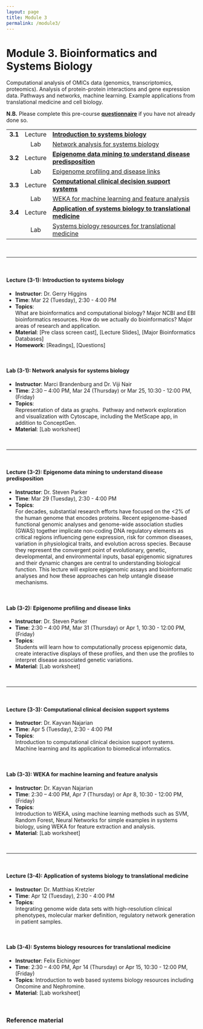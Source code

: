 ```yaml
---
layout: page
title: Module 3
permalink: /module3/
---
```



# Module 3. Bioinformatics and Systems Biology

Computational analysis of OMICs data (genomics, transcriptomics, proteomics).  Analysis of protein-protein interactions and gene expression data. Pathways and networks, machine learning. Example applications from translational medicine and cell biology.

  
**N.B.** Please complete this pre-course [**questionnaire**](http://tinyurl.com/bioinf525-questions) if you have not already done so. 


|         |         |                    | 
| :-----: |:------:| :----------------------- | 
| **3.1** | Lecture | [**Introduction to systems biology**](#3.1) | 
|         | Lab     | [Network analysis for systems biology](#3.1) | 
| **3.2** | Lecture | [**Epigenome data mining to understand disease predisposition**](#3.2) | 
|         | Lab     | [Epigenome profiling and disease links](#3.2)       | 
| **3.3** | Lecture | [**Computational clinical decision support systems**](#3.3)  | 
|         | Lab     | [WEKA for machine learning and feature analysis](#3.2)  | 
| **3.4** | Lecture | [**Application of systems biology to translational medicine**](#3.4) | 
|         | Lab     | [Systems biology resources for translational medicine](#3.4)  | 

<br>

---
<a name="3.1"></a>
<br>

#### Lecture (3-1):	**Introduction to systems biology**  
- **Instructor**: 	Dr. Gerry Higgins  
- **Time**: 		Mar 22 (Tuesday), 2:30 - 4:00 PM  
- **Topics**:  
What are bioinformatics and computational biology?  Major NCBI and EBI bioinformatics resources.  How do we actually do bioinformatics?  Major areas of research and application.  
- **Material**: [Pre class screen cast], [Lecture Slides], [Major Bioinformatics Databases]
- **Homework**: [Readings], [Questions]  

<br>

#### Lab (3-1): 	**Network analysis for systems biology**  
- **Instructor**: 	Marci Brandenburg and Dr. Viji Nair  
- **Time**: 		2:30 – 4:00 PM, Mar 24 (Thursday) or Mar 25, 10:30 - 12:00 PM, (Friday)  
- **Topics**:  
Representation of data as graphs.  Pathway and network exploration and visualization with Cytoscape, including the MetScape app, in addition to ConceptGen.  
- **Material**: [Lab worksheet]

<br>

---
<a name="3.2"></a>
<br>

#### Lecture (3-2): **Epigenome data mining to understand disease predisposition**  
- **Instructor**: 	Dr. Steven Parker  
- **Time**: 		Mar 29 (Tuesday), 2:30 - 4:00 PM  
- **Topics**:  
For decades, substantial research efforts have focused on the <2% of the human genome that encodes proteins. Recent epigenome-based functional genomic analyses and genome-wide association studies (GWAS) together implicate non-coding DNA regulatory elements as critical regions influencing gene expression, risk for common diseases, variation in physiological traits, and evolution across species. Because they represent the convergent point of evolutionary, genetic, developmental, and environmental inputs, basal epigenomic signatures and their dynamic changes are central to understanding biological function. This lecture will explore epigenomic assays and bioinformatic analyses and how these approaches can help untangle disease mechanisms. 

<br>

#### Lab (3-2): 	**Epigenome profiling and disease links**  
- **Instructor**: 	Dr. Steven Parker  
- **Time**: 2:30 – 4:00 PM, Mar 31 (Thursday) or Apr 1, 10:30 - 12:00 PM, (Friday)  
- **Topics**:  
Students will learn how to computationally process epigenomic data, create interactive displays of these profiles, and then use the profiles to interpret disease associated genetic variations.
- **Material**: [Lab worksheet]

<br>

---
<a name="3.3"></a>
<br>

#### Lecture (3-3): **Computational clinical decision support systems** 
- **Instructor**:   Dr. Kayvan Najarian  
- **Time**:         Apr 5 (Tuesday), 2:30 - 4:00 PM  
- **Topics**:  
Introduction to computational clinical decision support systems. Machine learning and its application to biomedical informatics.

<br>

#### Lab (3-3):     **WEKA for machine learning and feature analysis**  
- **Instructor**:   Dr. Kayvan Najarian  
- **Time**:         2:30 – 4:00 PM, Apr 7 (Thursday) or Apr 8, 10:30 - 12:00 PM, (Friday)  
- **Topics**:  
Introduction to WEKA, using machine learning methods such as SVM, Random Forest, Neural Networks for simple examples in systems biology, using WEKA for feature extraction and analysis.  
- **Material**: [Lab worksheet]

<br>

---
<a name="3.4"></a>
<br>

#### Lecture (3-4): **Application of systems biology to translational medicine**  
- **Instructor**: 	Dr. Matthias Kretzler  
- **Time**: 		Apr 12 (Tuesday), 2:30 - 4:00 PM  
- **Topics**:  
Integrating genome wide data sets with high-resolution clinical phenotypes, molecular marker definition, regulatory network generation in patient samples.  

<br>

#### Lab (3-4): 	**Systems biology resources for translational medicine** 
- **Instructor**: 	Felix Eichinger
- **Time**: 		2:30 – 4:00 PM, Apr 14 (Thursday) or  Apr 15, 10:30 - 12:00 PM, (Friday)
- **Topics**:
Introduction to web based systems biology resources including Oncomine and Nephromine.
- **Material**: [Lab worksheet]


<br>

### Reference material
<!--- files dont exist yet...
[Slides-2.1]()
[Slides-2.2]()
-->

